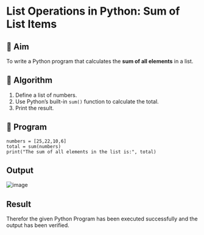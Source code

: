 # List Operations in Python: Sum of List Items

## 🎯 Aim
To write a Python program that calculates the **sum of all elements** in a list.

## 🧠 Algorithm
1. Define a list of numbers.
2. Use Python’s built-in `sum()` function to calculate the total.
3. Print the result.

## 🧾 Program
```
numbers = [25,22,10,6]
total = sum(numbers)
print("The sum of all elements in the list is:", total)
```
## Output
![image](https://github.com/user-attachments/assets/fac20bfa-efda-4eff-986e-95e813fa7c00)

## Result
Therefor the given Python Program has been executed successfully and the output has been verified.
